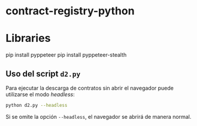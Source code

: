# contract-registry-python

# Libraries
pip install pyppeteer
pip install pyppeteer-stealth

## Uso del script `d2.py`

Para ejecutar la descarga de contratos sin abrir el navegador puede utilizarse
el modo *headless*:

```bash
python d2.py --headless
```

Si se omite la opción `--headless`, el navegador se abrirá de manera normal.
